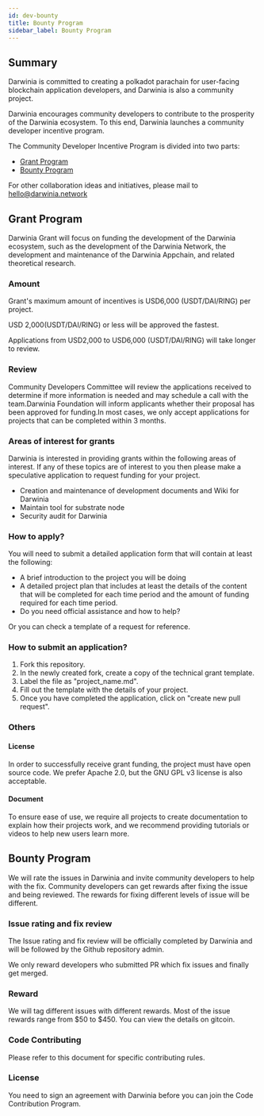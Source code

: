 ```yaml
---
id: dev-bounty
title: Bounty Program
sidebar_label: Bounty Program
---
```


## Summary

Darwinia is committed to creating a polkadot parachain for user-facing blockchain application developers, and Darwinia is also a community project.

Darwinia encourages community developers to contribute to the prosperity of the Darwinia ecosystem. To this end, Darwinia launches a community developer incentive program.

The Community Developer Incentive Program is divided into two parts:

- [Grant Program](https://github.com/darwinia-network/collaboration/blob/master/grant/README.md)
- [Bounty Program](https://github.com/darwinia-network/collaboration/blob/master/bounty/README.md)

For other collaboration ideas and initiatives, please mail to hello@darwinia.network

## Grant Program

Darwinia Grant will focus on funding the development of the Darwinia ecosystem, such as the development of the Darwinia Network, the development and maintenance of the Darwinia Appchain, and related theoretical research.

### Amount

Grant's maximum amount of incentives is USD6,000 (USDT/DAI/RING) per project.

USD 2,000(USDT/DAI/RING) or less will be approved the fastest.

Applications from USD2,000 to USD6,000 (USDT/DAI/RING) will take longer to review.

### Review

Community Developers Committee will review the applications received to determine if more information is needed and may schedule a call with the team.Darwinia Foundation will inform applicants whether their proposal has been approved for funding.In most cases, we only accept applications for projects that can be completed within 3 months.

### Areas of interest for grants

Darwinia is interested in providing grants within the following areas of interest. If any of these topics are of interest to you then please make a speculative application to request funding for your project.

- Creation and maintenance of development documents and Wiki for Darwinia
- Maintain tool for substrate node
- Security audit for Darwinia

### How to apply?

You will need to submit a detailed application form that will contain at least the following:

- A brief introduction to the project you will be doing
- A detailed project plan that includes at least the details of the content that will be completed for each time period and the amount of funding required for each time period.
- Do you need official assistance and how to help?

Or you can check a template of a request for reference.

### How to submit an application?

1. Fork this repository.
2. In the newly created fork, create a copy of the technical grant template.
3. Label the file as "project_name.md".
4. Fill out the template with the details of your project.
5. Once you have completed the application, click on "create new pull request".

### Others

#### License

In order to successfully receive grant funding, the project must have open source code. We prefer Apache 2.0, but the GNU GPL v3 license is also acceptable.

#### Document

To ensure ease of use, we require all projects to create documentation to explain how their projects work, and we recommend providing tutorials or videos to help new users learn more.

## Bounty Program

We will rate the issues in Darwinia and invite community developers to help with the fix. Community developers can get rewards after fixing the issue and being reviewed. The rewards for fixing different levels of issue will be different.

### Issue rating and fix review

The Issue rating and fix review will be officially completed by Darwinia and will be followed by the Github repository admin.

We only reward developers who submitted PR which fix issues and finally get merged.

### Reward

We will tag different issues with different rewards. Most of the issue rewards range from $50 to $450. You can view the details on gitcoin.

### Code Contributing

Please refer to this document for specific contributing rules.

### License

You need to sign an agreement with Darwinia before you can join the Code Contribution Program.
